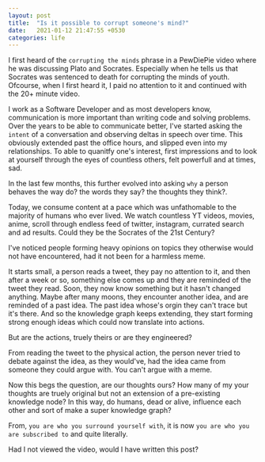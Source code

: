 ```yaml
---
layout: post
title:  "Is it possible to corrupt someone's mind?"
date:   2021-01-12 21:47:55 +0530
categories: life
---
```


I first heard of the `corrupting the minds` phrase in a PewDiePie video where he was discussing Plato and Socrates. Especially when he tells us that Socrates was sentenced to death for corrupting the minds of youth. Ofcourse, when I first heard it, I paid no attention to it and continued with the 20+ minute video. 

I work as a Software Developer and as most developers know, communication is more important than writing code and solving problems. Over the years to be able to communicate better, I've started asking the `intent` of a conversation and observing deltas in speech over time. This obviously extended past the office hours, and slipped even into my relationships. To able to quanitfy one's interest, first impressions and to look at yourself through the eyes of countless others, felt powerfull and at times, sad. 

In the last few months, this further evolved into asking `why` a person behaves the way do? the words they say? the thoughts they think?. 

Today, we consume content at a pace which was unfathomable to the majority of humans who ever lived. We watch countless YT videos, movies, anime, scroll through endless feed of twitter, instagram, currated search and ad results. Could they be the Socrates of the 21st Century? 

I've noticed people forming heavy opinions on topics they otherwise would not have encountered, had it not been for a harmless meme. 

It starts small, a person reads a tweet, they pay no attention to it, and then after a week or so, something else comes up and they are reminded of the tweet they read. Soon, they now know something but it hasn't changed anything. Maybe after many moons, they encounter another idea, and  are reminded of a past idea. The past idea whose's orgin they can't trace but it's there. And so the knowledge graph keeps extending, they start forming strong enough ideas which could now translate into actions. 

But are the actions, truely theirs or are they engineered? 

From reading the tweet to the physical action, the person never tried to debate against the idea, as they would've, had the idea came from someone they could argue with. You can't argue with a meme. 

Now this begs the question, are our thoughts ours? How many of my your thoughts are truely original but not an extension of a pre-existing knowledge node? In this way, do humans, dead or alive, influence each other and sort of make a super knowledge graph? 

From, `you are who you surround yourself with`, it is now `you are who you are subscribed to` and quite literally. 

Had I not viewed the video, would I have written this post? 

